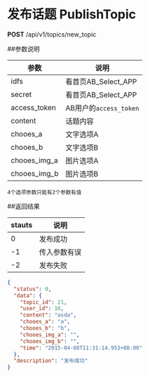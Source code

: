 # 发布话题 PublishTopic

**POST** /api/v1/topics/new_topic

##参数说明

| 参数 | 说明 |
| -- | -- |
| idfs | 看首页AB_Select_APP |
| secret | 看首页AB_Select_APP |
| access_token | AB用户的`access_token` |
| content | 话题内容 |
| chooes_a | 文字选项A |
| chooes_b | 文字选项B |
| chooes_img_a | 图片选项A |
| chooes_img_b | 图片选项B |

`4个选项参数只能有2个参数有值`

##返回结果

| stauts | 说明 |
| -- | -- |
| 0 | 发布成功 |
| -1 | 传入参数有误 |
| -2 | 发布失败 |

```JSON
{
  "status": 0,
  "data": {
    "topic_id": 21,
    "user_id": 16,
    "content": "asda",
    "chooes_a": "a",
    "chooes_b": "b",
    "chooes_img_a": "",
    "chooes_img_b": "",
    "time": "2015-04-08T11:31:14.953+08:00"
  },
  "description": "发布成功"
}

```

